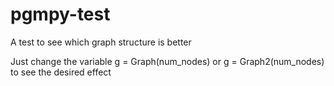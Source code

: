 pgmpy-test
==========

A test to see which graph structure is better

Just change the variable g = Graph(num_nodes) or g = Graph2(num_nodes) to see the desired effect
